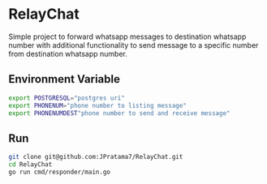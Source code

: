 # RelayChat
Simple project to forward whatsapp messages to destination whatsapp number
with additional functionality to send message to a specific number from destination whatsapp number.


## Environment Variable
```bash
export POSTGRESQL="postgres uri"
export PHONENUM="phone number to listing message"
export PHONENUMDEST"phone number to send and receive message"
```

## Run
```bash
git clone git@github.com:JPratama7/RelayChat.git
cd RelayChat
go run cmd/responder/main.go
```